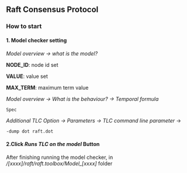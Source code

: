 ## Raft Consensus Protocol

### How to start

#### 1. Model checker setting

*Model overview -> what is the model?*

**NODE_ID**: node id set

**VALUE**: value set

**MAX_TERM**: maximum term value


*Model overview -> What is the behaviour? -> Temporal formula*

```Spec```


*Additional TLC Option -> Parameters -> TLC command line parameter* ->

```-dump dot raft.dot```

#### 2.Click *Runs TLC on the model* Button

After finishing running the model checker, in */[xxxx]/raft/raft.toolbox/Model_[xxxx]* folder